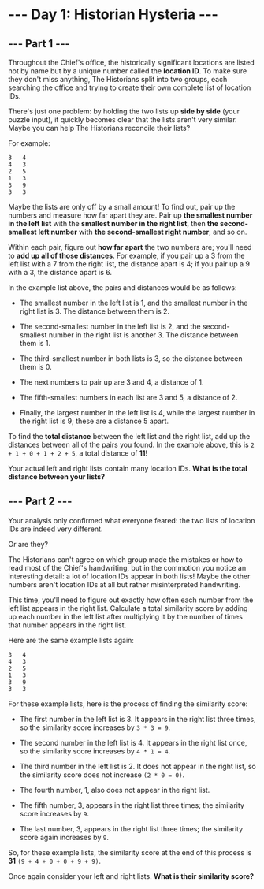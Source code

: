 # --- Day 1: Historian Hysteria ---

## --- Part 1 ---

Throughout the Chief's office, the historically significant locations are listed not by name but by a unique number called the **location ID**.
To make sure they don't miss anything, The Historians split into two groups, each searching the office and trying to create their own complete list of location IDs.

There's just one problem: by holding the two lists up **side by side** (your puzzle input), it quickly becomes clear that the lists aren't very similar.
Maybe you can help The Historians reconcile their lists?

For example:

```
3   4
4   3
2   5
1   3
3   9
3   3
```

Maybe the lists are only off by a small amount! To find out, pair up the numbers and measure how far apart they are. Pair up **the smallest number in the left list** with the **smallest number in the right list**, then **the second-smallest left number** with **the second-smallest right number**, and so on.

Within each pair, figure out **how far apart** the two numbers are; you'll need to **add up all of those distances**. For example, if you pair up a 3 from the left list with a 7 from the right list, the distance apart is 4; if you pair up a 9 with a 3, the distance apart is 6.

In the example list above, the pairs and distances would be as follows:

- The smallest number in the left list is 1, and the smallest number in the right list is 3. The distance between them is 2.

- The second-smallest number in the left list is 2, and the second-smallest number in the right list is another 3. The distance between them is 1.

- The third-smallest number in both lists is 3, so the distance between them is 0.

- The next numbers to pair up are 3 and 4, a distance of 1.

- The fifth-smallest numbers in each list are 3 and 5, a distance of 2.

- Finally, the largest number in the left list is 4, while the largest number in the right list is 9; these are a distance 5 apart.

To find the **total distance** between the left list and the right list, add up the distances between all of the pairs you found. In the example above, this is `2 + 1 + 0 + 1 + 2 + 5`, a total distance of **11**!

Your actual left and right lists contain many location IDs. **What is the total distance between your lists?**

## --- Part 2 ---

Your analysis only confirmed what everyone feared: the two lists of location IDs are indeed very different.

Or are they?

The Historians can't agree on which group made the mistakes or how to read most of the Chief's handwriting, but in the commotion you notice an interesting detail: a lot of location IDs appear in both lists! Maybe the other numbers aren't location IDs at all but rather misinterpreted handwriting.

This time, you'll need to figure out exactly how often each number from the left list appears in the right list. Calculate a total similarity score by adding up each number in the left list after multiplying it by the number of times that number appears in the right list.

Here are the same example lists again:

```
3   4
4   3
2   5
1   3
3   9
3   3
```

For these example lists, here is the process of finding the similarity score:

- The first number in the left list is 3. It appears in the right list three times, so the similarity score increases by `3 * 3 = 9`.

- The second number in the left list is 4. It appears in the right list once, so the similarity score increases by `4 * 1 = 4`.

- The third number in the left list is 2. It does not appear in the right list, so the similarity score does not increase `(2 * 0 = 0)`.

- The fourth number, 1, also does not appear in the right list.

- The fifth number, 3, appears in the right list three times; the similarity score increases by `9`.

- The last number, 3, appears in the right list three times; the similarity score again increases by `9`.

So, for these example lists, the similarity score at the end of this process is **31** `(9 + 4 + 0 + 0 + 9 + 9)`.

Once again consider your left and right lists. **What is their similarity score?**
